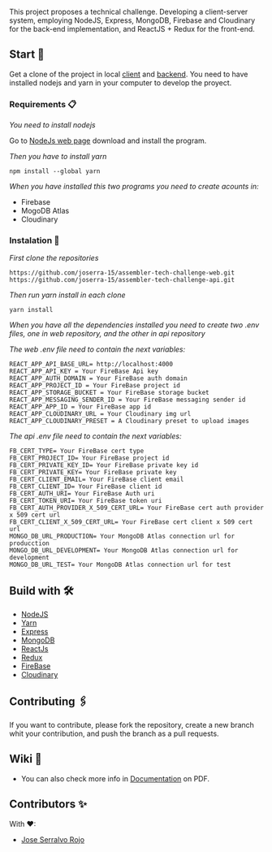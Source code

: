 This project proposes a technical challenge.
Developing a client-server system, employing NodeJS, Express, MongoDB, Firebase
and Cloudinary for the back-end implementation, and ReactJS + Redux for the
front-end.

## Start 🚀

Get a clone of the project in local [client](https://github.com/joserra-15/assembler-tech-challenge-web) and [backend](https://github.com/joserra-15/assembler-tech-challenge-api). You need to have installed nodejs and yarn
in your computer to develop the proyect.

### Requirements 📋

_You need to install nodejs_

Go to [NodeJs web page](https://nodejs.org/es/) download and install the
program.

_Then you have to install yarn_

```
npm install --global yarn
```

_When you have installed this two programs you need to create acounts in:_

- Firebase
- MogoDB Atlas
- Cloudinary

### Instalation 🔧

_First clone the repositories_

```
https://github.com/joserra-15/assembler-tech-challenge-web.git
https://github.com/joserra-15/assembler-tech-challenge-api.git
```

_Then run yarn install in each clone_

```
yarn install
```

_When you have all the dependencies installed you need to create two .env files,
one in web repository, and the other in api repository_

_The web .env file need to contain the next variables:_

```
REACT_APP_API_BASE_URL= http://localhost:4000
REACT_APP_API_KEY = Your FireBase Api key
REACT_APP_AUTH_DOMAIN = Your FireBase auth domain
REACT_APP_PROJECT_ID = Your FireBase project id
REACT_APP_STORAGE_BUCKET = Your FireBase storage bucket
REACT_APP_MESSAGING_SENDER_ID = Your FireBase messaging sender id
REACT_APP_APP_ID = Your FireBase app id 
REACT_APP_CLOUDINARY_URL = Your Cloudinary img url
REACT_APP_CLOUDINARY_PRESET = A Cloudinary preset to upload images

```

_The api .env file need to contain the next variables:_

```
FB_CERT_TYPE= Your FireBase cert type
FB_CERT_PROJECT_ID= Your FireBase project id
FB_CERT_PRIVATE_KEY_ID= Your FireBase private key id
FB_CERT_PRIVATE_KEY= Your FireBase private key
FB_CERT_CLIENT_EMAIL= Your FireBase client email
FB_CERT_CLIENT_ID= Your FireBase client id
FB_CERT_AUTH_URI= Your FireBase Auth uri
FB_CERT_TOKEN_URI= Your FireBase token uri
FB_CERT_AUTH_PROVIDER_X_509_CERT_URL= Your FireBase cert auth provider x 509 cert url
FB_CERT_CLIENT_X_509_CERT_URL= Your FireBase cert client x 509 cert url
MONGO_DB_URL_PRODUCTION= Your MongoDB Atlas connection url for producction
MONGO_DB_URL_DEVELOPMENT= Your MongoDB Atlas connection url for development
MONGO_DB_URL_TEST= Your MongoDB Atlas connection url for test
```

## Build with 🛠️

- [NodeJS](https://nodejs.org/es/)
- [Yarn](https://classic.yarnpkg.com/en/docs/install/#windows-stable)
- [Express](https://expressjs.com/)
- [MongoDB](https://www.mongodb.com/)
- [ReactJs](https://es.reactjs.org/)
- [Redux](https://es.redux.js.org/)
- [FireBase](https://firebase.google.com/)
- [Cloudinary](https://cloudinary.com/)

## Contributing 🖇️

If you want to contribute, please fork the repository, create a new branch whit
your contribution, and push the branch as a pull requests.

## Wiki 📖

- You can also check more info in [Documentation](./Documentation/Documentation.pdf) on PDF.


## Contributors ✨


With ❤:
- [Jose Serralvo Rojo](https://github.com/joserra-15)
